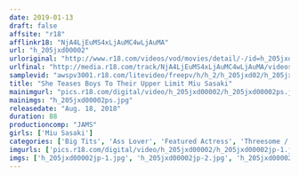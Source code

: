 ```yaml
---
date: 2019-01-13
draft: false
affsite: "r18"
afflinkr18: "NjA4LjEuMS4xLjAuMC4wLjAuMA"
url: "h_205jxd00002"
urloriginal: "http://www.r18.com/videos/vod/movies/detail/-/id=h_205jxd00002"
urlfinal: "http://media.r18.com/track/NjA4LjEuMS4xLjAuMC4wLjAuMA/videos/vod/movies/detail/-/id=h_205jxd00002"
samplevid: "awspv3001.r18.com/litevideo/freepv/h/h_2/h_205jxd02/h_205jxd02_dmb_s.mp4"
title: "She Teases Boys To Their Upper Limit Miu Sasaki"
mainimgurl: "pics.r18.com/digital/video/h_205jxd00002/h_205jxd00002ps.jpg"
mainimgs: "h_205jxd00002ps.jpg"
releasedate: "Aug. 18, 2018"
duration: 88
productioncomp: "JAMS"
girls: ['Miu Sasaki']
categories: ['Big Tits', 'Ass Lover', 'Featured Actress', 'Threesome / Foursome']
imgurls: ['pics.r18.com/digital/video/h_205jxd00002/h_205jxd00002jp-1.jpg', 'pics.r18.com/digital/video/h_205jxd00002/h_205jxd00002jp-2.jpg', 'pics.r18.com/digital/video/h_205jxd00002/h_205jxd00002jp-3.jpg', 'pics.r18.com/digital/video/h_205jxd00002/h_205jxd00002jp-4.jpg', 'pics.r18.com/digital/video/h_205jxd00002/h_205jxd00002jp-5.jpg', 'pics.r18.com/digital/video/h_205jxd00002/h_205jxd00002jp-6.jpg', 'pics.r18.com/digital/video/h_205jxd00002/h_205jxd00002jp-7.jpg', 'pics.r18.com/digital/video/h_205jxd00002/h_205jxd00002jp-8.jpg', 'pics.r18.com/digital/video/h_205jxd00002/h_205jxd00002jp-9.jpg', 'pics.r18.com/digital/video/h_205jxd00002/h_205jxd00002jp-10.jpg', 'pics.r18.com/digital/video/h_205jxd00002/h_205jxd00002jp-11.jpg', 'pics.r18.com/digital/video/h_205jxd00002/h_205jxd00002jp-12.jpg', 'pics.r18.com/digital/video/h_205jxd00002/h_205jxd00002jp-13.jpg', 'pics.r18.com/digital/video/h_205jxd00002/h_205jxd00002jp-14.jpg', 'pics.r18.com/digital/video/h_205jxd00002/h_205jxd00002jp-15.jpg', 'pics.r18.com/digital/video/h_205jxd00002/h_205jxd00002jp-16.jpg', 'pics.r18.com/digital/video/h_205jxd00002/h_205jxd00002jp-17.jpg', 'pics.r18.com/digital/video/h_205jxd00002/h_205jxd00002jp-18.jpg', 'pics.r18.com/digital/video/h_205jxd00002/h_205jxd00002jp-19.jpg', 'pics.r18.com/digital/video/h_205jxd00002/h_205jxd00002jp-20.jpg', 'pics.r18.com/digital/video/h_205jxd00002/h_205jxd00002jp-21.jpg', 'pics.r18.com/digital/video/h_205jxd00002/h_205jxd00002jp-22.jpg', 'pics.r18.com/digital/video/h_205jxd00002/h_205jxd00002jp-23.jpg', 'pics.r18.com/digital/video/h_205jxd00002/h_205jxd00002jp-24.jpg', 'pics.r18.com/digital/video/h_205jxd00002/h_205jxd00002jp-25.jpg', 'pics.r18.com/digital/video/h_205jxd00002/h_205jxd00002jp-26.jpg', 'pics.r18.com/digital/video/h_205jxd00002/h_205jxd00002jp-27.jpg', 'pics.r18.com/digital/video/h_205jxd00002/h_205jxd00002jp-28.jpg', 'pics.r18.com/digital/video/h_205jxd00002/h_205jxd00002jp-29.jpg', 'pics.r18.com/digital/video/h_205jxd00002/h_205jxd00002jp-30.jpg', 'pics.r18.com/digital/video/h_205jxd00002/h_205jxd00002jp-31.jpg', 'pics.r18.com/digital/video/h_205jxd00002/h_205jxd00002jp-32.jpg', 'pics.r18.com/digital/video/h_205jxd00002/h_205jxd00002jp-33.jpg', 'pics.r18.com/digital/video/h_205jxd00002/h_205jxd00002jp-34.jpg', 'pics.r18.com/digital/video/h_205jxd00002/h_205jxd00002jp-35.jpg', 'pics.r18.com/digital/video/h_205jxd00002/h_205jxd00002jp-36.jpg', 'pics.r18.com/digital/video/h_205jxd00002/h_205jxd00002jp-37.jpg', 'pics.r18.com/digital/video/h_205jxd00002/h_205jxd00002jp-38.jpg', 'pics.r18.com/digital/video/h_205jxd00002/h_205jxd00002jp-39.jpg', 'pics.r18.com/digital/video/h_205jxd00002/h_205jxd00002jp-40.jpg']
imgs: ['h_205jxd00002jp-1.jpg', 'h_205jxd00002jp-2.jpg', 'h_205jxd00002jp-3.jpg', 'h_205jxd00002jp-4.jpg', 'h_205jxd00002jp-5.jpg', 'h_205jxd00002jp-6.jpg', 'h_205jxd00002jp-7.jpg', 'h_205jxd00002jp-8.jpg', 'h_205jxd00002jp-9.jpg', 'h_205jxd00002jp-10.jpg', 'h_205jxd00002jp-11.jpg', 'h_205jxd00002jp-12.jpg', 'h_205jxd00002jp-13.jpg', 'h_205jxd00002jp-14.jpg', 'h_205jxd00002jp-15.jpg', 'h_205jxd00002jp-16.jpg', 'h_205jxd00002jp-17.jpg', 'h_205jxd00002jp-18.jpg', 'h_205jxd00002jp-19.jpg', 'h_205jxd00002jp-20.jpg', 'h_205jxd00002jp-21.jpg', 'h_205jxd00002jp-22.jpg', 'h_205jxd00002jp-23.jpg', 'h_205jxd00002jp-24.jpg', 'h_205jxd00002jp-25.jpg', 'h_205jxd00002jp-26.jpg', 'h_205jxd00002jp-27.jpg', 'h_205jxd00002jp-28.jpg', 'h_205jxd00002jp-29.jpg', 'h_205jxd00002jp-30.jpg', 'h_205jxd00002jp-31.jpg', 'h_205jxd00002jp-32.jpg', 'h_205jxd00002jp-33.jpg', 'h_205jxd00002jp-34.jpg', 'h_205jxd00002jp-35.jpg', 'h_205jxd00002jp-36.jpg', 'h_205jxd00002jp-37.jpg', 'h_205jxd00002jp-38.jpg', 'h_205jxd00002jp-39.jpg', 'h_205jxd00002jp-40.jpg']
---
```


